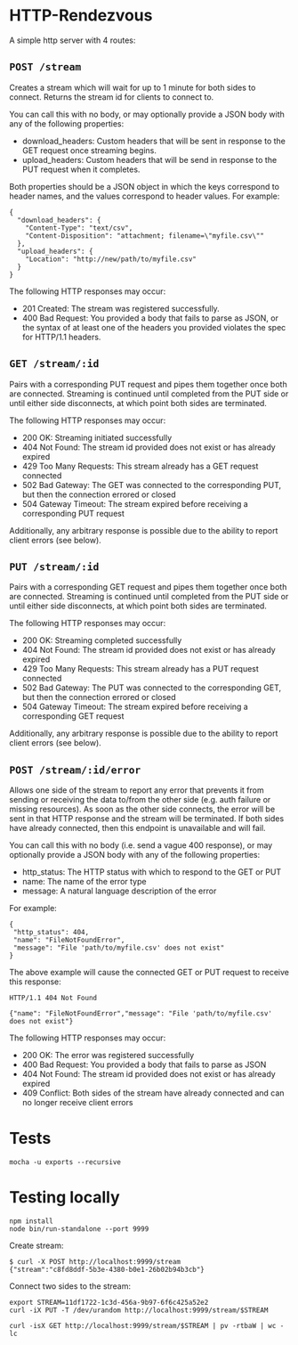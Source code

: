 # HTTP-Rendezvous

A simple http server with 4 routes:

## `POST /stream`

Creates a stream which will wait for up to 1 minute for both sides to connect. Returns the stream id for clients to connect to.

You can call this with no body, or may optionally provide a JSON body with any of the following properties:
* download_headers: Custom headers that will be sent in response to the GET request once streaming begins.
* upload_headers: Custom headers that will be send in response to the PUT request when it completes.

Both properties should be a JSON object in which the keys correspond to header names, and the values correspond to header values. For example:

```
{
  "download_headers": {
    "Content-Type": "text/csv",
    "Content-Disposition": "attachment; filename=\"myfile.csv\""
  },
  "upload_headers": {
    "Location": "http://new/path/to/myfile.csv"
  }
}
```

The following HTTP responses may occur:
* 201 Created: The stream was registered successfully.
* 400 Bad Request: You provided a body that fails to parse as JSON, or the syntax of at least one of the headers you provided violates the spec for HTTP/1.1 headers.  

## `GET /stream/:id`

Pairs with a corresponding PUT request and pipes them together once both are connected. Streaming is continued until completed from the PUT side or until either side disconnects, at which point both sides are terminated.

The following HTTP responses may occur:
* 200 OK: Streaming initiated successfully
* 404 Not Found: The stream id provided does not exist or has already expired
* 429 Too Many Requests: This stream already has a GET request connected
* 502 Bad Gateway: The GET was connected to the corresponding PUT, but then the connection errored or closed
* 504 Gateway Timeout: The stream expired before receiving a corresponding PUT request

Additionally, any arbitrary response is possible due to the ability to report client errors (see below).

## `PUT /stream/:id`

Pairs with a corresponding GET request and pipes them together once both are connected. Streaming is continued until completed from the PUT side or until either side disconnects, at which point both sides are terminated.

The following HTTP responses may occur:
* 200 OK: Streaming completed successfully
* 404 Not Found: The stream id provided does not exist or has already expired
* 429 Too Many Requests: This stream already has a PUT request connected
* 502 Bad Gateway: The PUT was connected to the corresponding GET, but then the connection errored or closed
* 504 Gateway Timeout: The stream expired before receiving a corresponding GET request

Additionally, any arbitrary response is possible due to the ability to report client errors (see below).

## `POST /stream/:id/error`

Allows one side of the stream to report any error that prevents it from sending or receiving the data to/from the other side (e.g. auth failure or missing resources). As soon as the other side connects, the error will be sent in that HTTP response and the stream will be terminated. If both sides have already connected, then this endpoint is unavailable and will fail.

You can call this with no body (i.e. send a vague 400 response), or may optionally provide a JSON body with any of the following properties:
* http_status: The HTTP status with which to respond to the GET or PUT
* name: The name of the error type
* message: A natural language description of the error

For example:

```
{
 "http_status": 404,
 "name": "FileNotFoundError",
 "message": "File 'path/to/myfile.csv' does not exist"
}
```

The above example will cause the connected GET or PUT request to receive this response:

```
HTTP/1.1 404 Not Found

{"name": "FileNotFoundError","message": "File 'path/to/myfile.csv' does not exist"}
```

The following HTTP responses may occur:
* 200 OK: The error was registered successfully
* 400 Bad Request: You provided a body that fails to parse as JSON
* 404 Not Found: The stream id provided does not exist or has already expired
* 409 Conflict: Both sides of the stream have already connected and can no longer receive client errors

# Tests

```
mocha -u exports --recursive
```

# Testing locally

```
npm install
node bin/run-standalone --port 9999
```

Create stream:

```
$ curl -X POST http://localhost:9999/stream
{"stream":"c8fd8ddf-5b3e-4380-b0e1-26b02b94b3cb"}
```

Connect two sides to the stream:

```
export STREAM=11df1722-1c3d-456a-9b97-6f6c425a52e2
curl -iX PUT -T /dev/urandom http://localhost:9999/stream/$STREAM
```

```
curl -isX GET http://localhost:9999/stream/$STREAM | pv -rtbaW | wc -lc
```
